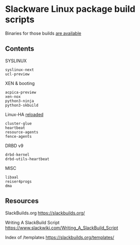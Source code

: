 # Slackware Linux package build scripts

Binaries for those builds [are available](https://lab.nethence.com/slackbuilds/)

## Contents

SYSLINUX

	syslinux-next
	ucl-preview

XEN & booting

	acpica-preview
	xen-nox
	python3-ninja
	python3-skbuild

Linux-HA [reloaded](https://pub.nethence.com/server/linuxha-oldschool)

	cluster-glue
	heartbeat
	resource-agents
	fence-agents

DRBD v9

	drbd-kernel
	drbd-utils-heartbeat

MISC

	libaal
	reiser4progs
	dma

## Resources

SlackBuilds.org
https://slackbuilds.org/

Writing A SlackBuild Script
https://www.slackwiki.com/Writing_A_SlackBuild_Script

Index of /templates
https://slackbuilds.org/templates/

